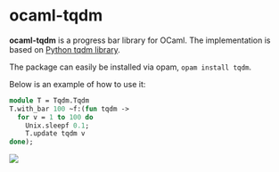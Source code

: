 # ocaml-tqdm
__ocaml-tqdm__ is a progress bar library for OCaml. The implementation is
based on [Python tqdm library](https://tqdm.github.io).

The package can easily be installed via opam, `opam install tqdm`.

Below is an example of how to use it:
```ocaml
module T = Tqdm.Tqdm
T.with_bar 100 ~f:(fun tqdm ->
  for v = 1 to 100 do
    Unix.sleepf 0.1;
    T.update tqdm v
done);
```

![][Screenshot]

  [Screenshot]: https://raw.githubusercontent.com/LaurentMazare/ocaml-tqdm/master/images/utop.gif
